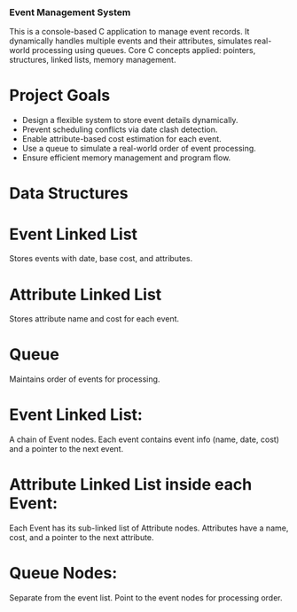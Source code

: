 ### Event Management System
This is a console-based C application to manage event records. It dynamically handles multiple events and their attributes, simulates real-world processing using queues.
Core C concepts applied: pointers, structures, linked lists, memory management.

# Project Goals
- Design a flexible system to store event details dynamically.
- Prevent scheduling conflicts via date clash detection.
- Enable attribute-based cost estimation for each event.
- Use a queue to simulate a real-world order of event processing.
- Ensure efficient memory management and program flow.

# Data Structures
# Event Linked List
Stores events with date, base cost, and attributes.
# Attribute Linked List
Stores attribute name and cost for each event.
# Queue
Maintains order of events for processing.
# Event Linked List:
A chain of Event nodes.
Each event contains event info (name, date, cost) and a pointer to the next event.
# Attribute Linked List inside each Event:
Each Event has its sub-linked list of Attribute nodes.
Attributes have a name, cost, and a pointer to the next attribute.
# Queue Nodes:
Separate from the event list.
Point to the event nodes for processing order.
